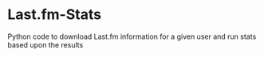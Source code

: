 # Last.fm-Stats
Python code to download Last.fm information for a given user and run stats based upon the results

